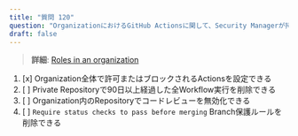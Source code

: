 ```yaml
---
title: "質問 120"  
question: "OrganizationにおけるGitHub Actionsに関して、Security Managerが持つ機能はどれですか？"  
draft: false  
---
```


> **詳細**: [Roles in an organization](https://docs.github.com/en/organizations/managing-peoples-access-to-your-organization-with-roles/roles-in-an-organization)

1. [x] Organization全体で許可またはブロックされるActionsを設定できる  
1. [ ] Private Repositoryで90日以上経過した全Workflow実行を削除できる  
1. [ ] Organization内のRepositoryでコードレビューを無効化できる  
1. [ ] `Require status checks to pass before merging` Branch保護ルールを削除できる